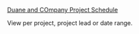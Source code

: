 [Duane and COmpany Project Schedule](https://duanecompanyschedule.onrender.com)

View per project, project lead or date range.
